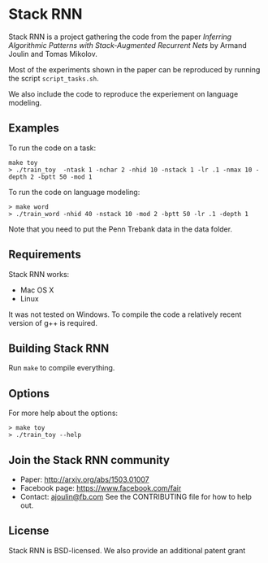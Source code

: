 # Stack RNN
Stack RNN is a project gathering the code from the paper 
*Inferring Algorithmic Patterns with Stack-Augmented Recurrent Nets* by Armand Joulin and Tomas Mikolov.

Most of the experiments shown in the paper can be reproduced by running the script `script_tasks.sh`.

We also include the code to reproduce the experiement on language modeling.

## Examples
To run the code on a task:
```
make toy
> ./train_toy  -ntask 1 -nchar 2 -nhid 10 -nstack 1 -lr .1 -nmax 10 -depth 2 -bptt 50 -mod 1
```
To run the code on language modeling:
```
> make word
> ./train_word -nhid 40 -nstack 10 -mod 2 -bptt 50 -lr .1 -depth 1
```
Note that you need to put the Penn Trebank data in the data folder.

## Requirements
Stack RNN works:
* Mac OS X
* Linux

It was not tested on Windows. 
To compile the code a relatively recent version of g++ is required.

## Building Stack RNN
Run `make` to compile everything. 


## Options
For more help about the options:
```
> make toy
> ./train_toy --help
```



## Join the Stack RNN community
* Paper: http://arxiv.org/abs/1503.01007
* Facebook page: https://www.facebook.com/fair
* Contact: ajoulin@fb.com
See the CONTRIBUTING file for how to help out.

## License
Stack RNN is BSD-licensed. We also provide an additional patent grant





